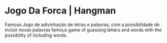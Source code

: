 # Jogo Da Forca | Hangman
Famoso Jogo de adivinhação de letras e palavras, com a possibilidade de incluir novas palavras
famous game of guessing letters and words with the possibility of including words.</html>
